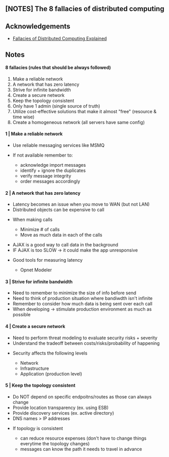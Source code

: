 ## [NOTES] The 8 fallacies of distributed computing 

## Acknowledgements
- [Fallacies of Distributed Computing Explained](https://pages.cs.wisc.edu/~zuyu/files/fallacies.pdf)

## Notes

#### 8 fallacies (rules that should be always followed)
1. Make a reliable network
2. A network that has zero latency
3. Strive for infinite bandwidth 
4. Create a secure network 
5. Keep the topology consistent 
6. Only have 1 admin (single source of truth)
7. Utilize cost-effective solutions that make it almost "free" (resource & time wise)
8. Create a homogeneous network (all servers have same config) 

#### 1 | Make a reliable network
- Use reliable messaging services like MSMQ 
<ul>
  <li>If not available remember to:</li>
  <ul>
    <li>acknowledge import messages</li>
    <li>identify + ignore the duplicates</li>
    <li>verify message integrity</li>
    <li>order messages accordingly</li>
  </ul>
</ul>

#### 2 | A network that has zero latency
- Latency becomes an issue when you move to WAN (but not LAN) 
- Distributed objects can be expensive to call
<ul>
  <li>When making calls</li>
  <ul>
    <li>Minimize # of calls</li>
    <li>Move as much data in each of the calls</li>   
  </ul>
</ul>

- AJAX is a good way to call data in the background 
- IF AJAX is too SLOW -> it could make the app unresponsive

<ul>
  <li>Good tools for measuring latency</li>
  <ul>
    <li>Opnet Modeler</li>
  </ul>
</ul>

#### 3 | Strive for infinite bandwidth
- Need to remember to minimize the size of info before send
- Need to think of production situation where bandiwdth isn't infinite
- Remember to consider how much data is being sent over each call
- When developing -> stimulate production environment as much as possible

#### 4 | Create a secure network
- Need to perform threat modeling to evaluate security risks + severity
- Understand the tradeoff between costs/risks/probability of happening

<ul>
  <li>Security affects the following levels</li>
  <ul>
    <li>Network</li>
    <li>Infrastructure</li>
    <li>Application (production level)</li>
  </ul>
</ul>

#### 5 | Keep the topology consistent
- Do NOT depend on specific endpoitns/routes as those can always change
- Provide location transparency (ex. using ESB)
- Provide discovery services (ex. active directory)
- DNS names > IP addresses 

<ul>
  <li>If topology is consistent</li>
  <ul>
    <li>can reduce resource expenses (don't have to change things everytime the topology changes) </li>
    <li>messages can know the path it needs to travel in advance</li>
  </ul>
</ul>
